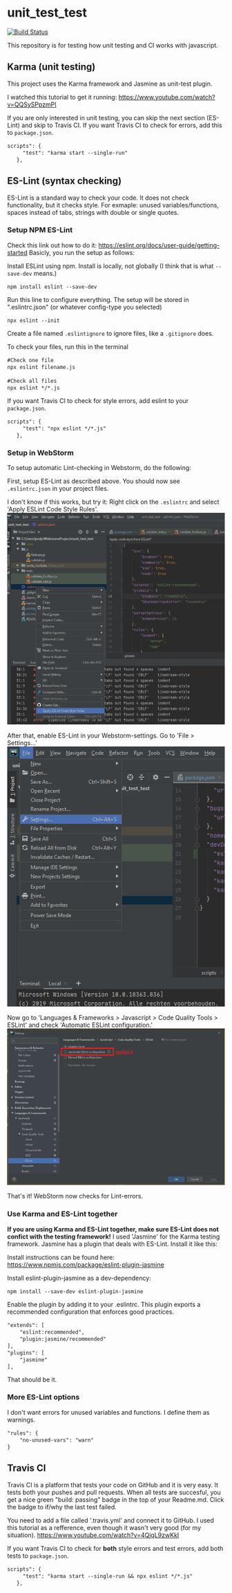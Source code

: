 # unit_test_test
[![Build Status](https://travis-ci.org/jordy-u/unit_test_test.svg?branch=master)](https://travis-ci.org/jordy-u/unit_test_test)

This repository is for testing how unit testing and CI works with javascript.

## Karma (unit testing)
This project uses the Karma framework and Jasmine as unit-test plugin.

I watched this tutorial to get it running:
https://www.youtube.com/watch?v=QQSySPpzmPI

If you are only interested in unit testing, you can skip the next section (ES-Lint) and skip to Travis CI.
If you want Travis CI to check for errors, add this to `package.json`.

```
scripts": {
     "test": "karma start --single-run"
   },
```

## ES-Lint (syntax checking)
ES-Lint is a standard way to check your code. It does not check functionality, but it checks style.
For exmaple: unused variables/functions, spaces instead of tabs, strings with double or single quotes.

### Setup NPM ES-Lint
Check this link out how to do it: https://eslint.org/docs/user-guide/getting-started
Basicly, you run the setup as follows:

Install ESLint using npm. Install is locally, not globally (I think that is what `--save-dev` means.)
```
npm install eslint --save-dev
```
Run this line to configure everything. The setup will be stored in ".eslintrc.json" (or whatever config-type you selected)
```
npx eslint --init
```
Create a file named `.eslintignore` to ignore files, like a `.gitignore` does.

To check your files, run this in the terminal
```
#Check one file
npx eslint filename.js

#Check all files
npx eslint */*.js
```
If you want Travis CI to check for style errors, add eslint to your `package.json`.

```
scripts": {
     "test": "npx eslint */*.js"
   },
```

### Setup in WebStorm
To setup automatic Lint-checking in Webstorm, do the following:

First, setup ES-Lint as described above. You should now see `.eslintrc.json` in your project files.

I don't know if this works, but try it: Right click on the `.eslintrc` and select 'Apply ESLint Code Style Rules'.
![Alt text](/docs/assets/eslint_setup1.png?raw=true "Apply ESLint Code Style Rules")

After that, enable ES-Lint in your Webstorm-settings.
Go to 'File > Settings...'
![Alt text](/docs/assets/eslint_setup2.png?raw=true "Optional Title")

Now go to 'Languages & Frameworks > Javascript > Code Quality Tools > ESLint' and check
'Automatic ESLint configuration.'
![Alt text](/docs/assets/eslint_setup3.png?raw=true "Optional Title")

That's it! WebStorm now checks for Lint-errors.

### Use Karma and ES-Lint together
**If you are using Karma and ES-Lint together, make sure ES-Lint does not confict with the testing framework!**
I used 'Jasmine' for the Karma testing framework. Jasmine has a plugin that deals with ES-Lint. Install it like this:

Install instructions can be found here: https://www.npmjs.com/package/eslint-plugin-jasmine

Install eslint-plugin-jasmine as a dev-dependency:
```
npm install --save-dev eslint-plugin-jasmine
```

Enable the plugin by adding it to your .eslintrc.
This plugin exports a recommended configuration that enforces good practices.
```
"extends": [
    "eslint:recommended",
    "plugin:jasmine/recommended"
],
"plugins": [
    "jasmine"
],
```
That should be it.

### More ES-Lint options
I don't want errors for unused variables and functions. I define them as warnings.
```
"rules": {
    "no-unused-vars": "warn"
}
```

## Travis CI
Travis CI is a platform that tests your code on GitHub and it is very easy.
It tests both your pushes and pull requests. When all tests are succesful, you get a nice green "build: passing" badge
in the top of your Readme.md. Click the badge to if/why the last test failed.

You need to add a file called '.travis.yml' and connect it to GitHub. I used this tutorial as a refference, even though
it wasn't very good (for my situation). https://www.youtube.com/watch?v=4QjqL9zwKkI

If you want Travis CI to check for **both** style errors and test errors, add both tests to `package.json`.

```
scripts": {
     "test": "karma start --single-run && npx eslint */*.js"
   },
```

